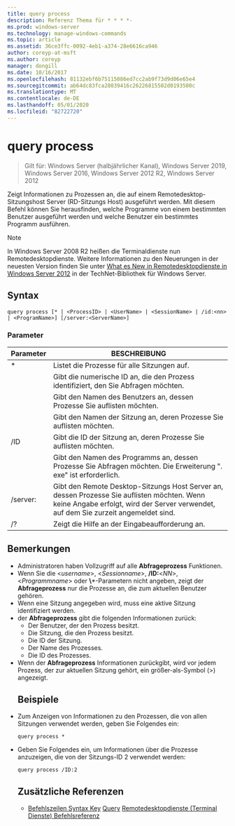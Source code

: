 ```yaml
---
title: query process
description: Referenz Thema für * * * *-
ms.prod: windows-server
ms.technology: manage-windows-commands
ms.topic: article
ms.assetid: 36ce3ffc-0092-4eb1-a374-28e6616ca946
author: coreyp-at-msft
ms.author: coreyp
manager: dongill
ms.date: 10/16/2017
ms.openlocfilehash: 81132ebf6b75115086ed7cc2ab9f73d9d06e65e4
ms.sourcegitcommit: ab64dc83fca28039416c26226815502d0193500c
ms.translationtype: MT
ms.contentlocale: de-DE
ms.lasthandoff: 05/01/2020
ms.locfileid: "82722720"
---
```

# <a name="query-process"></a>query process

> Gilt für: Windows Server (halbjährlicher Kanal), Windows Server 2019, Windows Server 2016, Windows Server 2012 R2, Windows Server 2012

Zeigt Informationen zu Prozessen an, die auf einem Remotedesktop-Sitzungshost Server (RD-Sitzungs Host) ausgeführt werden.
Mit diesem Befehl können Sie herausfinden, welche Programme von einem bestimmten Benutzer ausgeführt werden und welche Benutzer ein bestimmtes Programm ausführen.

> [!NOTE]
> In Windows Server 2008 R2 heißen die Terminaldienste nun Remotedesktopdienste. Weitere Informationen zu den Neuerungen in der neuesten Version finden Sie unter [What es New in Remotedesktopdienste in Windows Server 2012](https://technet.microsoft.com/library/hh831527) in der TechNet-Bibliothek für Windows Server.
> ## <a name="syntax"></a>Syntax
> ```
> query process [* | <ProcessID> | <UserName> | <SessionName> | /id:<nn> | <ProgramName>] [/server:<ServerName>]
> ```
> ### <a name="parameters"></a>Parameter
> 
> |      Parameter       |                                                                 BESCHREIBUNG                                                                  |
> |----------------------|----------------------------------------------------------------------------------------------------------------------------------------------|
> |          \*          |                                                    Listet die Prozesse für alle Sitzungen auf.                                                     |
> |     <ProcessID>      |                                   Gibt die numerische ID an, die den Prozess identifiziert, den Sie Abfragen möchten.                                   |
> |      <UserName>      |                                       Gibt den Namen des Benutzers an, dessen Prozesse Sie auflisten möchten.                                       |
> |    <SessionName>     |                                     Gibt den Namen der Sitzung an, deren Prozesse Sie auflisten möchten.                                      |
> |       /ID<nn>       |                                      Gibt die ID der Sitzung an, deren Prozesse Sie auflisten möchten.                                       |
> |    <ProgramName>     |                     Gibt den Namen des Programms an, dessen Prozesse Sie Abfragen möchten. Die Erweiterung ". exe" ist erforderlich.                     |
> | /server:<ServerName> | Gibt den Remote Desktop-Sitzungs Host Server an, dessen Prozesse Sie auflisten möchten. Wenn keine Angabe erfolgt, wird der Server verwendet, auf dem Sie zurzeit angemeldet sind. |
> |          /?          |                                                     Zeigt die Hilfe an der Eingabeaufforderung an.                                                     |
> 
> ## <a name="remarks"></a>Bemerkungen
> - Administratoren haben Vollzugriff auf alle **Abfrageprozess** Funktionen.
> - Wenn Sie die <*username*>, <*Sessionname*>, **/ID:**<*NN*>, <*Programmname*> oder **\\***-Parametern nicht angeben, zeigt der **Abfrageprozess** nur die Prozesse an, die zum aktuellen Benutzer gehören.
> - Wenn eine Sitzung angegeben wird, muss eine aktive Sitzung identifiziert werden.
> - der **Abfrageprozess** gibt die folgenden Informationen zurück:
>   -   Der Benutzer, der den Prozess besitzt.
>   -   Die Sitzung, die den Prozess besitzt.
>   -   Die ID der Sitzung.
>   -   Der Name des Prozesses.
>   -   Die ID des Prozesses.
> - Wenn der **Abfrageprozess** Informationen zurückgibt, wird vor jedem Prozess, der zur aktuellen Sitzung gehört, ein größer-als-Symbol (>) angezeigt.
>   ## <a name="examples"></a>Beispiele
> - Zum Anzeigen von Informationen zu den Prozessen, die von allen Sitzungen verwendet werden, geben Sie Folgendes ein:
>   ```
>   query process *
>   ```
> - Geben Sie Folgendes ein, um Informationen über die Prozesse anzuzeigen, die von der Sitzungs-ID 2 verwendet werden:
>   ```
>   query process /ID:2
>   ```
>   ## <a name="additional-references"></a>Zusätzliche Referenzen
>   - [Befehlszeilen Syntax Key](command-line-syntax-key.md)
>   [Query](query.md)
>   [Remotedesktopdienste (Terminal Dienste) Befehlsreferenz](remote-desktop-services-terminal-services-command-reference.md)

